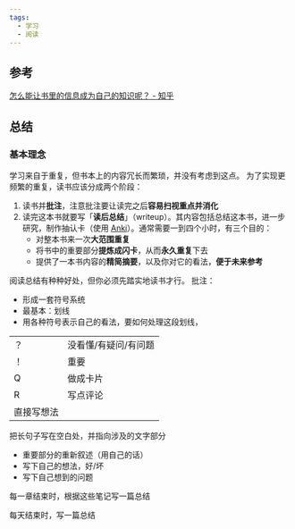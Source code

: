 ```yaml
---
tags:
  - 学习
  - 阅读
---
```

## 参考
 [怎么能让书里的信息成为自己的知识呢？ - 知乎](https://www.zhihu.com/question/659437028/answer/3544141775)

## 总结
### 基本理念

学习来自于重复，但书本上的内容冗长而繁琐，并没有考虑到这点。
为了实现更频繁的重复，读书应该分成两个阶段：

1. 读书并**批注**，注意批注要让读完之后**容易扫视重点并消化**  
2. 读完这本书就要写「**读后总结**」（writeup）。其内容包括总结这本书，进一步研究，制作抽认卡（使用 [Anki](https://link.zhihu.com/?target=https%3A//ankiweb.net/)）。通常需要一到四个小时，有三个目的：
	- 对整本书来一次**大范围重复**  
	- 将书中的重要部分**提炼成闪卡**，从而**永久重复**下去  
	- 提供了一本书内容的**精简摘要**，以及你对它的看法，**便于未来参考**  


阅读总结有种种好处，但你必须先踏实地读书才行。
批注：
- 形成一套符号系统
- 最基本：划线
- 用各种符号表示自己的看法，要如何处理这段划线，

|       |             |
| ----- | ----------- |
| ？     | 没看懂/有疑问/有问题 |
| ！     | 重要          |
| Q     | 做成卡片        |
| R     | 写点评论        |
| 直接写想法 |             |
把长句子写在空白处，并指向涉及的文字部分
- 重要部分的重新叙述（用自己的话）
- 写下自己的想法，好/坏
- 写下自己想到的问题

每一章结束时，根据这些笔记写一篇总结

每天结束时，写一篇总结